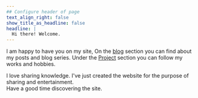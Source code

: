 ```yaml
---
## Configure header of page
text_align_right: false
show_title_as_headline: false
headline: |
  Hi there! Welcome.
---
```


<!-- this is a subheadline -->
I am happy to have you on my site, On the [blog](url= "https://qwentee.netlify.app/blog/") section you can find about my posts and blog series. Under the [Project](url= "https://qwentee.netlify.app/project/") section you can follow my works and hobbies. 

I love sharing knowledge. I've just created the website for the purpose of sharing and entertainment. <br>  Have a good time discovering the site.
